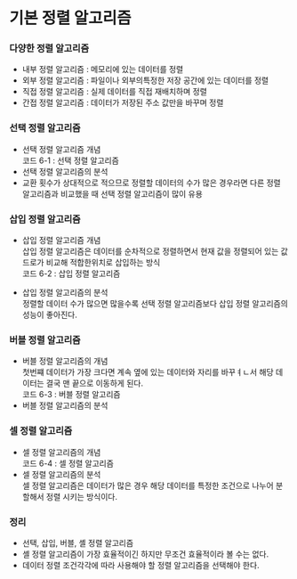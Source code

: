 # 기본 정렬 알고리즘

### 다양한 정렬 알고리즘  
- 내부 정렬 알고리즘 : 메모리에 있는 데이터를 정렬  
- 외부 정렬 알고리즘 : 파일이나 외부의특정한 저장 공간에 있는 데이터를 정렬  
- 직접 정렬 알고리즘  : 실제 데이터를 직접 재배치하며 정렬  
- 간접 정렬 알고리즘  : 데이터가 저장된 주소 값만을 바꾸며 정렬  

### 선택 정렬 알고리즘  
- 선택 정렬 알고리즘 개념  
코드 6-1 : 선택 정렬 알고리즘
- 선택 정렬 알고리즘의 분석  
- 교환 횟수가 상대적으로 적으므로 정렬할 데이터의 수가 많은 경우라면 다른 정렬 알고리즘과 비교했을 때 선택 정렬 알고리즘이 많이 유용  

### 삽입 정렬 알고리즘  
- 삽입 정렬 알고리즘 개념  
삽입 정렬 알고리즘은 데이터를 순차적으로 정렬하면서 현재 값을 정렬되어 있는 값드로가 비교해 적합한위치로 삽입하는 방식  
코드 6-2 : 삽입 정렬 알고리즘

- 삽입 정렬 알고리즘의 분석  
정렬할 데이터 수가 많으면 많을수록 선택 정렬 알고리즘보다 삽입 정렬 알고리즘의 성능이 좋아진다.  

### 버블 정렬 알고리즘  
- 버블 정렬 알고리즘의 개념  
첫번쨰 데이터가 가장 크다면 계속 옆에 있는 데이터와 자리를 바꾸ㅕㄴ서 해당 데이터는 결국 맨 끝으로 이동하게 된다.  
코드 6-3 : 버블 정렬 알고리즘  
- 버블 정렬 알고리즘의 분석  

### 셀 정렬 알고리즘  
- 셀 정렬 알고리즘의 개념  
코드 6-4 : 셀 정렬 알고리즘  
- 셀 정렬 알고리즘의 분석  
셀 정렬 알고리즘은 데이터가 많은 경우 해당 데이터를 특정한 조건으로 나누어 분할해서 정렬 시키는 방식이다.  

### 정리  
- 선택, 삽입, 버블, 셸 정렬 알고리즘
- 셸 정렬 알고리즘이 가장 효율적이긴 하지만 무조건 효율적이라 볼 수는 없다.  
- 데이터 정렬 조건각각에 따라 사용해야 할 정렬 알고리즘을 선택해야 한다.  
